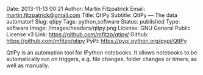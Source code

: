 Date: 2013-11-13 00:21
Author: Martin Fitzpatrick
Email: martin.fitzpatrick@gmail.com
Title: QtIPy
Subtitle: QtIPy — The data automator!
Slug: qtipy
Tags: python,software
Status: published
Type: software
Image: /images/headers/qtipy.png
License: GNU General Public License v3
Link: https://github.com/mfitzp/qtipy/
Github: https://github.com/mfitzp/qtipy
PyPi: https://pypi.python.org/pypi/QtIPy


QtIPy is an automation tool for IPython notebooks. It allows notebooks to be automatically
run on triggers, e.g. file changes, folder changes or timers, as well as manually.

